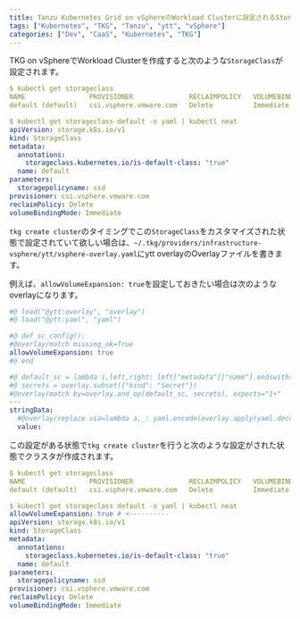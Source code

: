```yaml
---
title: Tanzu Kubernetes Grid on vSphereのWorkload Clusterに設定されるStorageClassをyttでカスタマイズするメモ
tags: ["Kubernetes", "TKG", "Tanzu", "ytt", "vSphere"]
categories: ["Dev", "CaaS", "Kubernetes", "TKG"]
---
```


TKG on vSphereでWorkload Clusterを作成すると次のような`StorageClass`が設定されます。

```yaml
$ kubectl get storageclass
NAME                PROVISIONER              RECLAIMPOLICY   VOLUMEBINDINGMODE   ALLOWVOLUMEEXPANSION   AGE
default (default)   csi.vsphere.vmware.com   Delete          Immediate           false                  8d

$ kubectl get storageclass default -o yaml | kubectl neat
apiVersion: storage.k8s.io/v1
kind: StorageClass
metadata:
  annotations:
    storageclass.kubernetes.io/is-default-class: "true"
  name: default
parameters:
  storagepolicyname: ssd
provisioner: csi.vsphere.vmware.com
reclaimPolicy: Delete
volumeBindingMode: Immediate
```

`tkg create cluster`のタイミングでこの`StorageClass`をカスタマイズされた状態で設定されていて欲しい場合は、`~/.tkg/providers/infrastructure-vsphere/ytt/vsphere-overlay.yaml`にytt overlayのOverlayファイルを書きます。

例えば、`allowVolumeExpansion: true`を設定しておきたい場合は次のようなoverlayになります。

```yaml
#@ load("@ytt:overlay", "overlay")
#@ load("@ytt:yaml", "yaml")

#@ def sc_config():
#@overlay/match missing_ok=True
allowVolumeExpansion: true
#@ end

#@ default_sc = lambda i,left,right: left["metadata"]["name"].endswith("-default-storage-class")
#@ secrets = overlay.subset({"kind": "Secret"})
#@overlay/match by=overlay.and_op(default_sc, secrets), expects="1+"
---
stringData: 
  #@overlay/replace via=lambda a,_: yaml.encode(overlay.apply(yaml.decode(a), sc_config()))
  value:
```

この設定がある状態で`tkg create cluster`を行うと次のような設定がされた状態でクラスタが作成されます。

```yaml
$ kubectl get storageclass
NAME                PROVISIONER              RECLAIMPOLICY   VOLUMEBINDINGMODE   ALLOWVOLUMEEXPANSION   AGE
default (default)   csi.vsphere.vmware.com   Delete          Immediate           true                   8d

$ kubectl get storageclass default -o yaml | kubectl neat
allowVolumeExpansion: true # <----------
apiVersion: storage.k8s.io/v1
kind: StorageClass
metadata:
  annotations:
    storageclass.kubernetes.io/is-default-class: "true"
  name: default
parameters:
  storagepolicyname: ssd
provisioner: csi.vsphere.vmware.com
reclaimPolicy: Delete
volumeBindingMode: Immediate
```